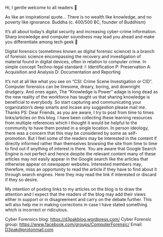Hi, I gentle welcome to all readers 🙂

As like an inspirational quote…
There is no wealth like knowledge,
and no poverty like ignorance.
Buddha
(c. 400/500 BC, founder of Buddhism)

It’s all about today’s digital security and increasing cyber-crime information. Sharp knowledge and computer soundness may lead you ahead and make you differentiate among tech geek 🙂

Digital forensics (sometimes known as digital forensic science) is a branch of forensic science encompassing the recovery and investigation of material found in digital devices, often in relation to computer crime. In simple concept Techno-legal standard:
I: Identification
P: Preservation
A: Acquisition and Analysis
D: Documentation and Reporting

It’s not at all like what you see on “CSI: Crime Scene Investigation or CID”. Computer forensics can be tiresome, dreary, boring, and downright drudgery. And ones again, The “Knowledge is Power” adage is long dead as the new reality of the workforce has taught us that sharing knowledge is beneficial to everybody. So start capturing and communicating your organization’s deep smarts and incase any suggestion please mail me. Thanks
PS: Dear Friends, as you are aware, I try to post from time to times links/articles on this blog. I have been collecting these learning resources from multiple references which I thought it would be helpful to the community to have them posted in a single location. In person ideology, there was a concern that this may be considered by some as self-promotion. But I feel some of the readers may be interested in the content if directly informed rather than themselves browsing the site from time to time to find out if anything of interest is there. You are aware that Google Search Engine is not perfect and hence despite the relevant content many of these articles may not easily appear in the Google search like the articles that otherwise appear on newspaper websites. Interested members may, therefore, miss an opportunity to read the article if they have to find about it through search engines. Here they may read the link if interested or discard if they so desire.

My intention of posting links to my articles on the blog is to draw the attention and I expect that the readers of the blog may add their views either in support or in disagreement and carry on the debate further. This will also help me in making corrections in case I have stated something which is incorrect or ridiculous.

Cyber Forensics blog: https://d3pakblog.wordpress.com/
Cyber Forensic group: https://www.facebook.com/groups/ComputerForensic/ 
Email: D3pak@protonmail.com 
